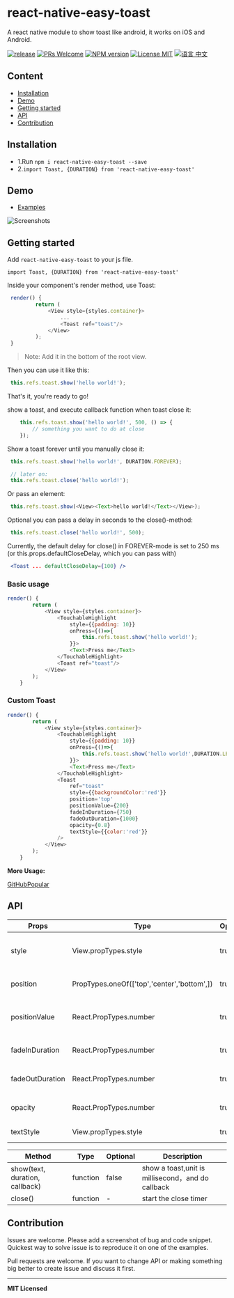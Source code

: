 # react-native-easy-toast
A react native module to show toast like android, it works on iOS and Android.

[ ![release](https://img.shields.io/github/release/crazycodeboy/react-native-easy-toast.svg?maxAge=2592000?style=flat-square)](https://github.com/crazycodeboy/react-native-easy-toast/releases)
[ ![PRs Welcome](https://img.shields.io/badge/PRs-Welcome-brightgreen.svg)](https://github.com/crazycodeboy/react-native-easy-toast/pulls)
[ ![NPM version](http://img.shields.io/npm/v/react-native-easy-toast.svg?style=flat)](https://www.npmjs.com/package/react-native-easy-toast)
[![License MIT](http://img.shields.io/badge/license-MIT-orange.svg?style=flat)](https://raw.githubusercontent.com/crazycodeboy/react-native-easy-toast/master/LICENSE)
[ ![语言 中文](https://img.shields.io/badge/语言-中文-yellow.svg)](https://github.com/crazycodeboy/react-native-easy-toast/blob/master/README.zh.md)




## Content

- [Installation](#installation)
- [Demo](#demo)
- [Getting started](#getting-started)
- [API](#api)
- [Contribution](#contribution)

## Installation

* 1.Run `npm i react-native-easy-toast --save`
* 2.`import Toast, {DURATION} from 'react-native-easy-toast'`    

## Demo  
* [Examples](https://github.com/crazycodeboy/react-native-easy-toast/tree/master/examples)

![Screenshots](https://raw.githubusercontent.com/crazycodeboy/react-native-easy-toast/master/examples/Screenshots/react-native-easy-toast-screenshots.gif)

## Getting started  

Add `react-native-easy-toast` to your js file.   

`import Toast, {DURATION} from 'react-native-easy-toast'`  

Inside your component's render method, use Toast:   

```javascript
 render() {
         return (
             <View style={styles.container}>
                 ...
                 <Toast ref="toast"/>
             </View>
         );
 }
```

>Note:  Add it in the bottom of the root view.

Then you can use it like this:   

```javascript
 this.refs.toast.show('hello world!');
```

That's it, you're ready to go!  

show a toast, and execute callback function when toast close it:

```javascript
    this.refs.toast.show('hello world!', 500, () => {
        // something you want to do at close
    });
```

Show a toast forever until you manually close it:
```javascript
 this.refs.toast.show('hello world!', DURATION.FOREVER);

 // later on:
 this.refs.toast.close('hello world!');
```

Or pass an element:
```javascript
 this.refs.toast.show(<View><Text>hello world!</Text></View>);
```

Optional you can pass a delay in seconds to the close()-method:
```javascript
 this.refs.toast.close('hello world!', 500);
```

Currently, the default delay for close() in FOREVER-mode is set to 250 ms (or this.props.defaultCloseDelay, which you can pass with)

```jsx
 <Toast ... defaultCloseDelay={100} />
```



### Basic usage  

```javascript
render() {
        return (
            <View style={styles.container}>
                <TouchableHighlight
                    style={{padding: 10}}
                    onPress={()=>{
                        this.refs.toast.show('hello world!');
                    }}>
                    <Text>Press me</Text>
                </TouchableHighlight>
                <Toast ref="toast"/>
            </View>
        );
    }
```

### Custom Toast   

```javascript
render() {
        return (
            <View style={styles.container}>
                <TouchableHighlight
                    style={{padding: 10}}
                    onPress={()=>{
                        this.refs.toast.show('hello world!',DURATION.LENGTH_LONG);
                    }}>
                    <Text>Press me</Text>
                </TouchableHighlight>
                <Toast
                    ref="toast"
                    style={{backgroundColor:'red'}}
                    position='top'
                    positionValue={200}
                    fadeInDuration={750}
                    fadeOutDuration={1000}
                    opacity={0.8}
                    textStyle={{color:'red'}}
                />
            </View>
        );
    }
```

**More Usage:**    

[GitHubPopular](https://github.com/crazycodeboy/GitHubPopular/blob/develop/js/page/SearchPage.js)



## API


Props              | Type     | Optional | Default     | Description
----------------- | -------- | -------- | ----------- | -----------
style  | View.propTypes.style  | true | {backgroundColor: 'black',opacity: OPACITY,borderRadius: 5,padding: 10,}  |   Custom style toast
position |  PropTypes.oneOf(['top','center','bottom',]) |true | 'bottom'  | Custom toast position
positionValue  | React.PropTypes.number  | true | 120  |   Custom toast position value
fadeInDuration  | React.PropTypes.number  | true | 500  |   Custom toast show duration
fadeOutDuration  | React.PropTypes.number  | true | 500  |   Custom toast close duration
opacity  | React.PropTypes.number  | true | 1  |   Custom toast opacity
textStyle  | View.propTypes.style  | true | {color:'white'}  |   Custom style text



Method   |  Type     | Optional | Description
----------------- | -------- | -------- | -----------
show(text, duration, callback)   | function | false | show a toast,unit is millisecond，and do callback
close()  |   function  |  -   |   start the close timer    


## Contribution

Issues are welcome. Please add a screenshot of bug and code snippet. Quickest way to solve issue is to reproduce it on one of the examples.

Pull requests are welcome. If you want to change API or making something big better to create issue and discuss it first.

---

**MIT Licensed**
